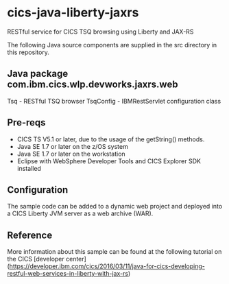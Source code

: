 # cics-java-liberty-jaxrs

RESTful service for CICS TSQ browsing using Liberty and JAX-RS


The following Java source components are supplied in the src directory in this repository.

## Java package com.ibm.cics.wlp.devworks.jaxrs.web
Tsq - RESTful TSQ browser
TsqConfig - IBMRestServlet configuration class

## Pre-reqs

* CICS TS V5.1 or later, due to the usage of the getString() methods.
* Java SE 1.7 or later on the z/OS system
* Java SE 1.7 or later on the workstation
* Eclipse with WebSphere Developer Tools and CICS Explorer SDK installed

## Configuration

The sample  code can be added to a dynamic web project and deployed into a CICS Liberty JVM server as a web archive (WAR).

## Reference

More information about this sample can be found at the following tutorial on the CICS [developer center] (https://developer.ibm.com/cics/2016/03/11/java-for-cics-developing-restful-web-services-in-liberty-with-jax-rs)



